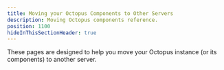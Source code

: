 ```yaml
---
title: Moving your Octopus Components to Other Servers
description: Moving Octopus components reference.
position: 1100
hideInThisSectionHeader: true
---
```


These pages are designed to help you move your Octopus instance (or its components) to another server.
